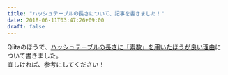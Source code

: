 ```yaml
---
title: "ハッシュテーブルの長さについて、記事を書きました！"
date: 2018-06-11T03:47:26+09:00
draft: false
---
```


Qiitaのほうで、[ハッシュテーブルの長さに「素数」を用いたほうが良い理由](https://qiita.com/hikaru-light/items/6b6958a6aaa5bfb96a87)について書きました。
<br/>
宜しければ、参考にしてください！
